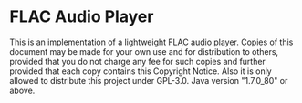 # FLAC Audio Player
This is an implementation of a lightweight FLAC audio player. Copies of this document may be made for your own use and for distribution to others, provided that you do not charge any fee for such copies and further provided that each copy contains this Copyright Notice. Also it is only allowed to distribute this project under GPL-3.0.
Java version "1.7.0_80" or above.
